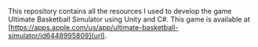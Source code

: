 This repository contains all the resources I used to develop the game Ultimate Basketball Simulator using Unity and C#. This game is available at [https://apps.apple.com/us/app/ultimate-basketball-simulator/id6448995809](url).
